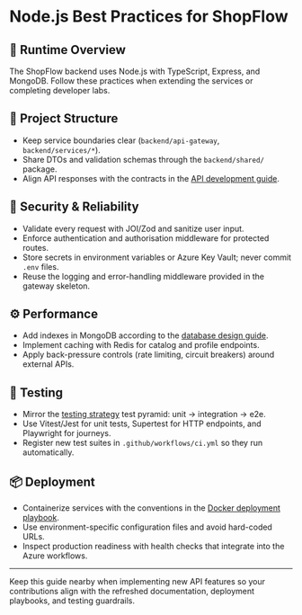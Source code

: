 # Node.js Best Practices for ShopFlow

## 🚀 Runtime Overview

The ShopFlow backend uses Node.js with TypeScript, Express, and MongoDB. Follow these practices when extending the services or completing developer labs.

## 🧱 Project Structure

- Keep service boundaries clear (`backend/api-gateway`, `backend/services/*`).
- Share DTOs and validation schemas through the `backend/shared/` package.
- Align API responses with the contracts in the [API development guide](./api-development-guide.md).

## 🔐 Security & Reliability

- Validate every request with JOI/Zod and sanitize user input.
- Enforce authentication and authorisation middleware for protected routes.
- Store secrets in environment variables or Azure Key Vault; never commit `.env` files.
- Reuse the logging and error-handling middleware provided in the gateway skeleton.

## ⚙️ Performance

- Add indexes in MongoDB according to the [database design guide](./database-design-guide.md).
- Implement caching with Redis for catalog and profile endpoints.
- Apply back-pressure controls (rate limiting, circuit breakers) around external APIs.

## 🧪 Testing

- Mirror the [testing strategy](./testing/testing-strategy.md) test pyramid: unit → integration → e2e.
- Use Vitest/Jest for unit tests, Supertest for HTTP endpoints, and Playwright for journeys.
- Register new test suites in `.github/workflows/ci.yml` so they run automatically.

## 📦 Deployment

- Containerize services with the conventions in the [Docker deployment playbook](./deployment/docker-deployment.md).
- Use environment-specific configuration files and avoid hard-coded URLs.
- Inspect production readiness with health checks that integrate into the Azure workflows.

---

Keep this guide nearby when implementing new API features so your contributions align with the refreshed documentation, deployment playbooks, and testing guardrails.

